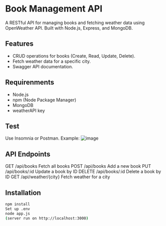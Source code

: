 # Book Management API

A RESTful API for managing books and fetching weather data using OpenWeather API. Built with Node.js, Express, and MongoDB.

## Features
- CRUD operations for books (Create, Read, Update, Delete).
- Fetch weather data for a specific city.
- Swagger API documentation.

## Requirenments
- Node.js
- npm (Node Package Manager)
- MongoDB
- weatherAPI key 

## Test
Use Insomnia or Postman.
Example:
![image](https://github.com/user-attachments/assets/5058189c-25c3-4c58-858b-51dece766ab3)

## API Endpoints
GET     /api/books       Fetch all books
POST    /api/books       Add a new book
PUT     /api/books/:id   Update a book by ID
DELETE  /api/books/:id   Delete a book by ID
GET     /api/weather/{city}      Fetch weather for a city

## Installation
```bash git clone https://github.com/Nyrasul/books.git
npm install
Set up .env
node app.js
(server run on http://localhost:3000)

